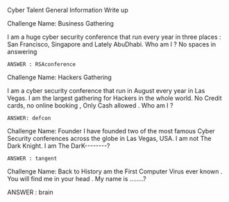 Cyber Talent General Information Write up


   Challenge Name:  Business Gathering

I am a huge cyber security conference that run every year in three places : San Francisco, Singapore and Lately AbuDhabi. Who am I ? No spaces in answering


	ANSWER : RSAconference


  Challenge Name:  Hackers Gathering


I am a cyber security conference that run in August every year in Las Vegas. I am the largest gathering for Hackers in the whole world. No Credit cards, no online booking , Only Cash allowed . Who am I ?


	ANSWER: defcon



  Challenge Name:   Founder
I have founded two of the most famous Cyber Security conferences across the globe in Las Vegas, USA. I am not The Dark Knight. I am The DarK--------?


	ANSWER : tangent


  Challenge Name:  Back to History
am the First Computer Virus ever known . You will find me in your head . My name is ……..?


   ANSWER : brain

	





